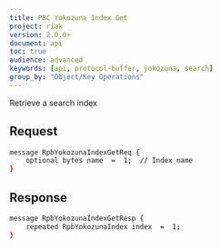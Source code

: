 ```yaml
---
title: PBC Yokozuna Index Get
project: riak
version: 2.0.0+
document: api
toc: true
audience: advanced
keywords: [api, protocol-buffer, yokozuna, search]
group_by: "Object/Key Operations"
---
```


Retrieve a search index

## Request

```bash
message RpbYokozunaIndexGetReq {
    optional bytes name  =  1;  // Index name
}
```

## Response

```bash
message RpbYokozunaIndexGetResp {
    repeated RpbYokozunaIndex index  =  1;
}
```